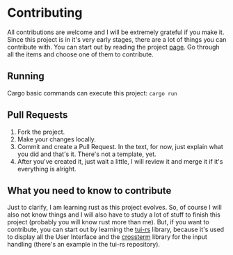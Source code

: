 # Contributing
All contributions are welcome and I will be extremely grateful if you make it.
Since this project is in it's very early stages, there are a lot of things you can contribute with. You can start out by reading the project [page](https://github.com/users/vaaleyard/projects/1/views/1). Go through all the items and choose one of them to contribute.

## Running
Cargo basic commands can execute this project: `cargo run`

## Pull Requests
1. Fork the project.
2. Make your changes locally.
3. Commit and create a Pull Request. In the text, for now, just explain what you did and that's it. There's not a template, yet.
4. After you've created it, just wait a little, I will review it and merge it if it's everything is alright.

## What you need to know to contribute
Just to clarify, I am learning rust as this project evolves. So, of course I will also not know things and I will also have to study a lot of stuff to finish this project (probably you will know rust more than me). But, if you want to contribute, you can start out by learning the [tui-rs](https://github.com/fdehau/tui-rs/) library, because it's used to display all the User Interface and the [crossterm](https://github.com/crossterm-rs/crossterm) library for the input handling (there's an example in the tui-rs repository).
